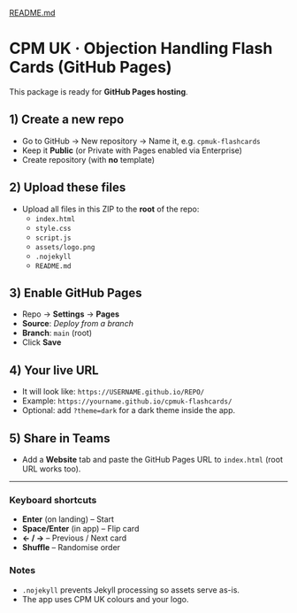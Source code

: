 [README.md](https://github.com/user-attachments/files/22743845/README.md)
# CPM UK · Objection Handling Flash Cards (GitHub Pages)

This package is ready for **GitHub Pages hosting**.

## 1) Create a new repo
- Go to GitHub → New repository → Name it, e.g. `cpmuk-flashcards`
- Keep it **Public** (or Private with Pages enabled via Enterprise)
- Create repository (with **no** template)

## 2) Upload these files
- Upload all files in this ZIP to the **root** of the repo:
  - `index.html`
  - `style.css`
  - `script.js`
  - `assets/logo.png`
  - `.nojekyll`
  - `README.md`

## 3) Enable GitHub Pages
- Repo → **Settings** → **Pages**
- **Source**: *Deploy from a branch*
- **Branch**: `main` (root)
- Click **Save**

## 4) Your live URL
- It will look like: `https://USERNAME.github.io/REPO/`
- Example: `https://yourname.github.io/cpmuk-flashcards/`
- Optional: add `?theme=dark` for a dark theme inside the app.

## 5) Share in Teams
- Add a **Website** tab and paste the GitHub Pages URL to `index.html` (root URL works too).

---
### Keyboard shortcuts
- **Enter** (on landing) – Start
- **Space/Enter** (in app) – Flip card
- **← / →** – Previous / Next card
- **Shuffle** – Randomise order

### Notes
- `.nojekyll` prevents Jekyll processing so assets serve as-is.
- The app uses CPM UK colours and your logo.
